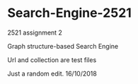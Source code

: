 # Search-Engine-2521
2521 assignment 2

Graph structure-based Search Engine

Url and collection are test files

Just a random edit. 16/10/2018
